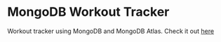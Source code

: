 # MongoDB Workout Tracker
Workout tracker using MongoDB and MongoDB Atlas.
Check it out [here](https://young-coast-96359.herokuapp.com)

